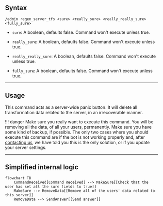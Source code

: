 ## Syntax
`/admin regen_server_tfs <sure> <really_sure> <really_really_sure> <fully_sure>`

- `sure`: A boolean, defaults false. Command won't execute unless true.

- `really_sure`: A boolean, defaults false. Command won't execute unless true.

- `really_really_sure`: A boolean, defaults false. Command won't execute unless true.

- `fully_sure`: A boolean, defaults false. Command won't execute unless true.

---

## Usage
This command acts as a server-wide panic button. It will delete all transformation data
related to the server, in an irrecoverable manner.

!!! danger
    Make sure you really want to execute this command. You will be removing all the
    data, of all your users, permanently. Make sure you have some kind of backup, if
    possible. The only two cases where you should execute this command are if the bot
    is not working properly and, after [contacting us](../../about.md#contact), we
    have told you this is the only solution, or if you update your server settings.

---

## Simplified internal logic
```mermaid
flowchart TD
    CommandReceived[Command Received] --> MakeSure[[Check that the user has set all the sure fields to true]]
    MakeSure --> RemoveData[[Remove all of the users' data related to this server]]
    RemoveData --> SendAnswer[[Send answer]]
```